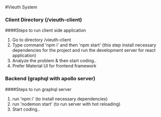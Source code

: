 #Vieuth System 
### Client Directory (/vieuth-client)
####Steps to run client side application
1. Go to directory /vieuth-client
2. Type command 'npm i' and then 'npm start' (this step install necessary dependencies for the project and run the development server for react application)
3. Analyze the problem & then start coding..
4. Prefer Material UI for frontend framework


### Backend (graphql with apollo server)
####Steps to run graphql server
1. run 'npm i' (to install necessary dependencies)
2. run 'nodemon start' (to run server with hot reloading)
3. Start coding..

